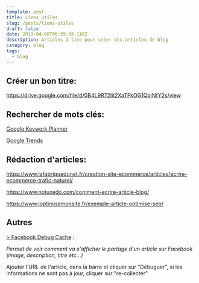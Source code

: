 ```yaml
---
template: post
title: Liens utiles
slug: /posts/liens-utiles
draft: false
date: 2019-04-08T06:59:33.118Z
description: Articles à lire pour créer des articles de blog
category: blog
tags:
  - blog
---
```

## Créer un bon titre:

<https://drive.google.com/file/d/0B4L9R72Iit2XaTFkOG1QbjNfY2s/view>

## Rechercher de mots clés:

[Google Keywork Planner](https://ads.google.com/intl/fr_fr/home/tools/keyword-planner/)

[Google Trends](<https://trends.google.fr >)

## Rédaction d'articles:

<https://www.lafabriquedunet.fr/creation-site-ecommerce/articles/ecrire-ecommerce-trafic-naturel/>

<https://www.notuxedo.com/comment-ecrire-article-blog/>

<https://www.joptimisemonsite.fr/exemple-article-optimise-seo/>

## Autres

[\> Facebook Debug Cache](https://developers.facebook.com/tools/debug/?locale=fr_FR) :

_Permet de voir comment va s'afficher le partage d'un article sur Facebook (image, description, titre etc...)_ 

Ajouter l'URL de l'article, dans la barre et cliquer sur "Débuguer", si les informations ne sont pas à jour, cliquer sur "re-collecter"
